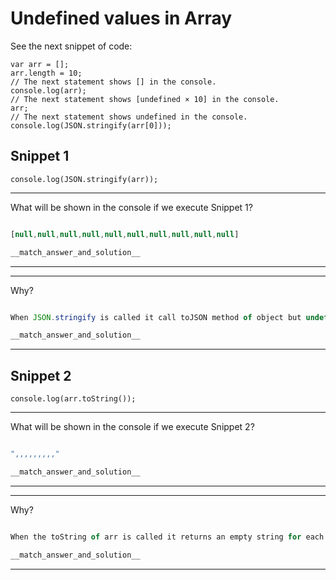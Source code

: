 # Undefined values in Array
See the next snippet of code:
```
var arr = [];
arr.length = 10;
// The next statement shows [] in the console.
console.log(arr);
// The next statement shows [undefined × 10] in the console.
arr;
// The next statement shows undefined in the console.
console.log(JSON.stringify(arr[0]));
```

## Snippet 1

```
console.log(JSON.stringify(arr));
```

---

What will be shown in the console if we execute Snippet 1?

```js

```

```js
[null,null,null,null,null,null,null,null,null,null]
```

```js
__match_answer_and_solution__
```

---

---

Why?

```js

```

```js
When JSON.stringify is called it call toJSON method of object but undefined is not an object itself then it calls the object that is in the backend of undefined, returning 'null' as value, this is the reason of undefined == null is true.
```

```js
__match_answer_and_solution__
```

---

## Snippet 2

```
console.log(arr.toString());
```

---

What will be shown in the console if we execute Snippet 2?

```js

```

```js
",,,,,,,,,"
```

```js
__match_answer_and_solution__
```

---

---

Why?

```js

```

```js
When the toString of arr is called it returns an empty string for each undefined value in the array.
```

```js
__match_answer_and_solution__
```

---